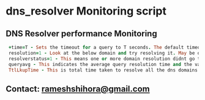 # dns_resolver Monitoring script 

## DNS Resolver performance Monitoring

```ruby
 +time=T - Sets the timeout for a query to T seconds. The default timeout is 5 seconds. An attempt to set T to less than 1 will result in a query timeout of 1 second being applied.
 resolution=1 - Look at the below domain and try resolving it. May be one or more domain is NOT resolving.
 resolverstatus=1 - This means one or more domain resolution didnt go through primary resolver in /etc/resolv.conf. Investigate by quering to Primary..
 queryavg - This indicates the average query resolution time and the values are in Milli Seconds
 TtlLkupTime - This is total time taken to resolve all the dns domains query lookup and the values are in Seconds..
```
## Contact: rameshshihora@gmail.com

